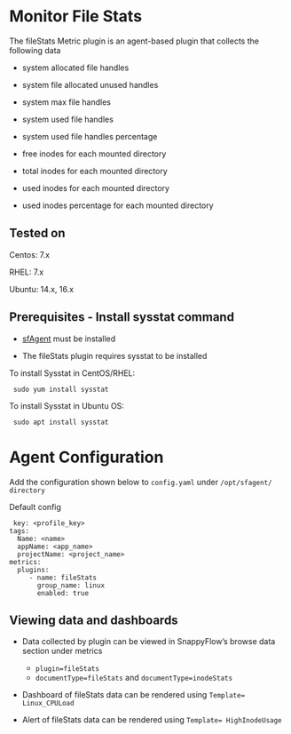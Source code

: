 # Monitor File Stats

The fileStats Metric plugin is an agent-based plugin that collects the following data

- system allocated file handles

- system file allocated unused handles

- system max file handles

- system used file handles

- system used file handles percentage

- free inodes for each mounted directory

- total inodes for each mounted directory

- used inodes for each mounted directory

- used inodes percentage for each mounted directory

  

## Tested on[​](http://localhost:3000/docs/Integrations/os/linux/cpuloadstats_plugin#tested-on "Direct link to heading")

Centos: 7.x

RHEL: 7.x

Ubuntu: 14.x, 16.x

## Prerequisites - Install sysstat command

- [sfAgent](/docs/selfhosted-turbo/Quick_Start/getting_started#sfagent) must be installed

- The fileStats plugin requires sysstat to be installed

To install Sysstat in CentOS/RHEL:

     sudo yum install sysstat

To install Sysstat in Ubuntu OS:

     sudo apt install sysstat

# Agent Configuration

Add the configuration shown below to `config.yaml` under `/opt/sfagent/ directory`

Default config

     key: <profile_key> 
    tags: 
      Name: <name> 
      appName: <app_name> 
      projectName: <project_name> 
    metrics: 
      plugins: 
         - name: fileStats
           group_name: linux
           enabled: true

## Viewing data and dashboards

- Data collected by plugin can be viewed in SnappyFlow’s browse data section under metrics
  
  - `plugin=fileStats`
  - `documentType=fileStats` and `documentType=inodeStats`

- Dashboard of fileStats data can be rendered using `Template= Linux_CPULoad` 
  
- Alert of fileStats data can be rendered using  `Template= HighInodeUsage` 
